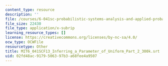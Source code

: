 ```yaml
---
content_type: resource
description: ''
file: /courses/6-041sc-probabilistic-systems-analysis-and-applied-probability-fall-2013/02fd48ac9179506397b3a68fee4a9507_MIT6_041SCF13_Inferring_a_Parameter_of_Uniform_Part_2_300k.vtt
file_size: 22430
file_type: application/x-subrip
learning_resource_types: []
license: https://creativecommons.org/licenses/by-nc-sa/4.0/
ocw_type: OCWFile
resourcetype: Other
title: MIT6_041SCF13_Inferring_a_Parameter_of_Uniform_Part_2_300k.srt
uid: 02fd48ac-9179-5063-97b3-a68fee4a9507
---
```


